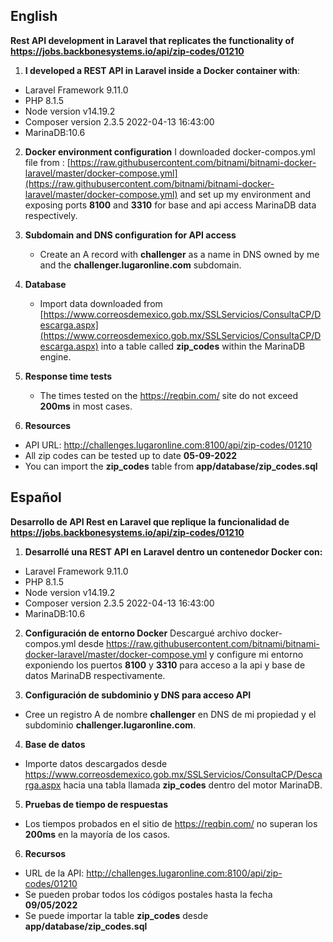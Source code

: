 ## English ##

**Rest API development in Laravel that replicates the functionality of https://jobs.backbonesystems.io/api/zip-codes/01210**

1. **I developed a REST API in Laravel inside a Docker container with**:

- Laravel Framework 9.11.0
- PHP 8.1.5
- Node version v14.19.2
- Composer version 2.3.5 2022-04-13 16:43:00
- MarinaDB:10.6


2. **Docker environment configuration**
I downloaded docker-compos.yml file from : [https://raw.githubusercontent.com/bitnami/bitnami-docker-laravel/master/docker-compose.yml](https://raw.githubusercontent.com/bitnami/bitnami-docker-laravel/master/docker-compose.yml) and set up my environment and  exposing ports **8100** and **3310** for base and api access MarinaDB data respectively.


3. **Subdomain and DNS configuration for API access**
    - Create an A record with **challenger** as a name in DNS owned by me and the **challenger.lugaronline.com** subdomain.


4. **Database**
   - Import data downloaded from [https://www.correosdemexico.gob.mx/SSLServicios/ConsultaCP/Descarga.aspx](https://www.correosdemexico.gob.mx/SSLServicios/ConsultaCP/Descarga.aspx) into a table called **zip_codes** within the MarinaDB engine.
5. **Response time tests**
   - The times tested on the https://reqbin.com/ site do not exceed **200ms** in most cases.


6. **Resources**
 - API URL: http://challenges.lugaronline.com:8100/api/zip-codes/01210
 - All zip codes can be tested up to date **05-09-2022**
 - You can import the **zip_codes** table from **app/database/zip_codes.sql**

## Español ##

**Desarrollo de API Rest en Laravel que replique la funcionalidad de https://jobs.backbonesystems.io/api/zip-codes/01210**

1.	**Desarrollé una REST API  en Laravel   dentro un contenedor Docker con:**
 - Laravel Framework 9.11.0
 - PHP 8.1.5 
 - Node version v14.19.2
 - Composer version 2.3.5 2022-04-13 16:43:00
 - MarinaDB:10.6


2.	**Configuración de entorno Docker**
Descargué archivo docker-compos.yml desde https://raw.githubusercontent.com/bitnami/bitnami-docker-laravel/master/docker-compose.yml y configure mi entorno exponiendo los puertos **8100** y **3310** para acceso a la api y base de datos MarinaDB respectivamente. 


3.	**Configuración de subdominio y DNS para acceso API**
 - Cree un registro A de nombre **challenger** en DNS de mi propiedad y el subdominio **challenger.lugaronline.com**.


4.	**Base de datos**
 - Importe datos descargados desde https://www.correosdemexico.gob.mx/SSLServicios/ConsultaCP/Descarga.aspx hacia una tabla llamada **zip_codes** dentro del motor MarinaDB. 


5.	**Pruebas de tiempo de respuestas**
 - Los tiempos probados en el sitio de https://reqbin.com/  no superan los **200ms** en la mayoría de los casos.


6.	**Recursos**
 - URL de la API: http://challenges.lugaronline.com:8100/api/zip-codes/01210  
 - Se pueden probar todos los códigos postales hasta la fecha **09/05/2022**
 - Se puede importar la table **zip_codes**  desde **app/database/zip_codes.sql**
